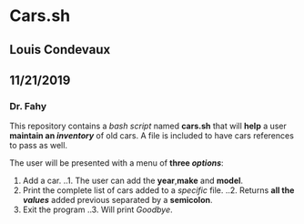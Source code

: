 # Cars.sh
## Louis Condevaux
## 11/21/2019
### Dr. Fahy


This repository contains a *bash* *script* named **cars.sh** that will **help** a user **maintain an _inventory_** of old cars. A file is included to have cars references to pass as well. 
 
The user will be presented with a menu of **three _options_**:

1. Add a car.
..1. The user can add the **year**,**make** and **model**.
2. Print the complete list of cars added to a *specific* file.
..2. Returns **all the _values_** added previous separated by a **semicolon**.
3. Exit the program
..3. Will print *Goodbye*.
